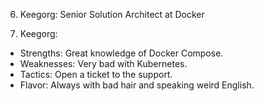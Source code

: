 
6. Keegorg: Senior Solution Architect at Docker

6. Keegorg:
  - Strengths: Great knowledge of Docker Compose.
  - Weaknesses: Very bad with Kubernetes.
  - Tactics: Open a ticket to the support.
  - Flavor: Always with bad hair and speaking weird English.

